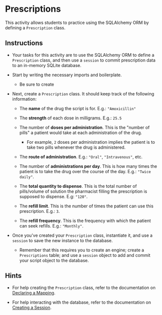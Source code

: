 # Prescriptions

This activity allows students to practice using the SQLAlchemy ORM by defining a `Prescription` class.

## Instructions

* Your tasks for this activity are to use the SQLAlchemy ORM to define a `Prescription` class, and then use a `session` to commit prescription data to an in-memory SQLite database.

* Start by writing the necessary imports and boilerplate.

  * Be sure to create

* Next, create a `Prescription` class. It should keep track of the following information:

  * The **name** of the drug the script is for. E.g.: `"Amoxicillin"`

  * The **strength** of each dose in milligrams. E.g.: `25.5`

  * The number of **doses per administration**. This is the "number of pills" a patient would take at each administration of the drug.

    * For example, `2` doses per administration implies the patient is to take two pills whenever the drug is administered.

  * The **route of administration**. E.g.: `"Oral"`, `"Intravenous"`, etc.

  * The number of **administrations per day**. This is how many times the patient is to take the drug over the course of the day. E.g.: `"Twice daily"`.

  * The **total quantity to dispense**. This is the total number of pills/volume of solution the pharmacist filling the prescription is supposed to dispense. E.g: `"120"`.

  * The **refill limit**. This is the number of times the patient can use this prescription. E.g.: `3`.

  * The **refill frequency**. This is the frequency with which the patient can seek refills. E.g.: `"Monthly"`.

* Once you've created your `Prescription` class, instantiate it, and use a `session` to save the new instance to the database.

  * Remember that this requires you to create an engine; create a `Prescriptions` table; and use a `session` object to add and commit your script object to the database.

## Hints

* For help creating the `Prescription` class, refer to the documentation on [Declaring a Mapping](http://docs.sqlalchemy.org/en/latest/orm/tutorial.html#declare-a-mapping).

* For help interacting with the database, refer to the documentation on [Creating a Session](http://docs.sqlalchemy.org/en/latest/orm/tutorial.html#creating-a-session).
